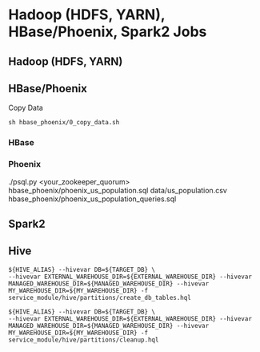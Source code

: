 # Hadoop (HDFS, YARN), HBase/Phoenix, Spark2 Jobs

## Hadoop (HDFS, YARN)

## HBase/Phoenix

Copy Data
```
sh hbase_phoenix/0_copy_data.sh
```

### HBase

### Phoenix



./psql.py <your_zookeeper_quorum> hbase_phoenix/phoenix_us_population.sql data/us_population.csv hbase_phoenix/phoenix_us_population_queries.sql



## Spark2

## Hive

```
${HIVE_ALIAS} --hivevar DB=${TARGET_DB} \
--hivevar EXTERNAL_WAREHOUSE_DIR=${EXTERNAL_WAREHOUSE_DIR} --hivevar MANAGED_WAREHOUSE_DIR=${MANAGED_WAREHOUSE_DIR} --hivevar MY_WAREHOUSE_DIR=${MY_WAREHOUSE_DIR} -f service_module/hive/partitions/create_db_tables.hql
```

```
${HIVE_ALIAS} --hivevar DB=${TARGET_DB} \
--hivevar EXTERNAL_WAREHOUSE_DIR=${EXTERNAL_WAREHOUSE_DIR} --hivevar MANAGED_WAREHOUSE_DIR=${MANAGED_WAREHOUSE_DIR} --hivevar MY_WAREHOUSE_DIR=${MY_WAREHOUSE_DIR} -f service_module/hive/partitions/cleanup.hql
```